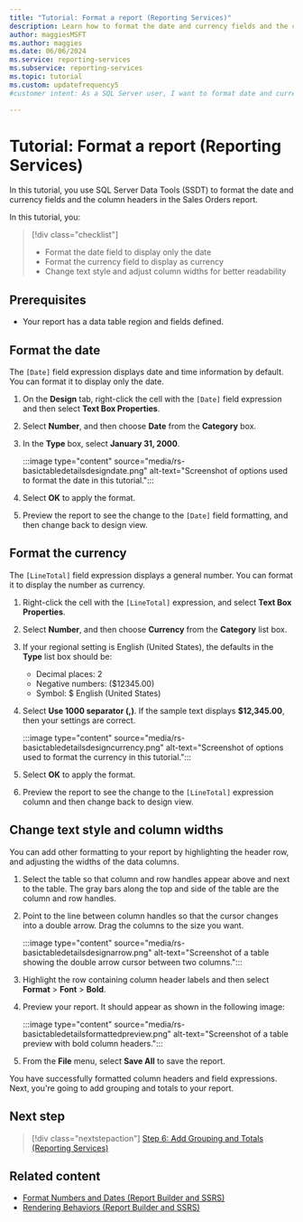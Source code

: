 ```yaml
---
title: "Tutorial: Format a report (Reporting Services)"
description: Learn how to format the date and currency fields and the column headers after you add a data region and some fields to the Sales Orders report.
author: maggiesMSFT
ms.author: maggies
ms.date: 06/06/2024
ms.service: reporting-services
ms.subservice: reporting-services
ms.topic: tutorial
ms.custom: updatefrequency5
#customer intent: As a SQL Server user, I want to format date and currency fields and adjust text styles and column widths in SQL Server Data Tools (SSDT) so that my report is more easily readable.

---
```

# Tutorial: Format a report (Reporting Services)

In this tutorial, you use SQL Server Data Tools (SSDT) to format the date and currency fields and the column headers in the Sales Orders report.

In this tutorial, you:

> [!div class="checklist"]
> * Format the date field to display only the date
> * Format the currency field to display as currency
> * Change text style and adjust column widths for better readability

## Prerequisites

* Your report has a data table region and fields defined.

## Format the date

The `[Date]` field expression displays date and time information by default. You can format it to display only the date.

1. On the **Design** tab, right-click the cell with the `[Date]` field expression and then select **Text Box Properties**.

1. Select **Number**, and then choose **Date** from the **Category** box.

1. In the **Type** box, select **January 31, 2000**.

    :::image type="content" source="media/rs-basictabledetailsdesigndate.png" alt-text="Screenshot of options used to format the date in this tutorial.":::

1. Select **OK** to apply the format.

1. Preview the report to see the change to the `[Date]` field formatting, and then change back to design view.

## Format the currency

The `[LineTotal]` field expression displays a general number. You can format it to display the number as currency.

1. Right-click the cell with the `[LineTotal]` expression, and select **Text Box Properties**.

1. Select **Number**, and then choose **Currency** from the **Category** list box.

1. If your regional setting is English (United States), the defaults in the **Type** list box should be:

    - Decimal places: 2
    - Negative numbers: ($12345.00)
    - Symbol: $ English (United States)

1. Select **Use 1000 separator (,)**. If the sample text displays **$12,345.00**, then your settings are correct.

    :::image type="content" source="media/rs-basictabledetailsdesigncurrency.png" alt-text="Screenshot of options used to format the currency in this tutorial.":::

1. Select **OK** to apply the format.

1. Preview the report to see the change to the `[LineTotal]` expression column and then change back to design view.  

## Change text style and column widths

You can add other formatting to your report by highlighting the header row, and adjusting the widths of the data columns.

1. Select the table so that column and row handles appear above and next to the table. The gray bars along the top and side of the table are the column and row handles.

1. Point to the line between column handles so that the cursor changes into a double arrow. Drag the columns to the size you want.

    :::image type="content" source="media/rs-basictabledetailsdesignarrow.png" alt-text="Screenshot of a table showing the double arrow cursor between two columns.":::

1. Highlight the row containing column header labels and then select **Format** > **Font** > **Bold**.

1. Preview your report. It should appear as shown in the following image:

    :::image type="content" source="media/rs-basictabledetailsformattedpreview.png" alt-text="Screenshot of a table preview with bold column headers.":::

1. From the **File** menu, select **Save All** to save the report.

You have successfully formatted column headers and field expressions. Next, you're going to add grouping and totals to your report.

## Next step

> [!div class="nextstepaction"]
> [Step 6: Add Grouping and Totals &#40;Reporting Services&#41;](tutorial-step-06-add-grouping-and-totals-reporting-services.md)

## Related content

- [Format Numbers and Dates &#40;Report Builder and SSRS&#41;](report-design/formatting-numbers-and-dates-report-builder-and-ssrs.md)
- [Rendering Behaviors &#40;Report Builder  and SSRS&#41;](report-design/rendering-behaviors-report-builder-and-ssrs.md)
